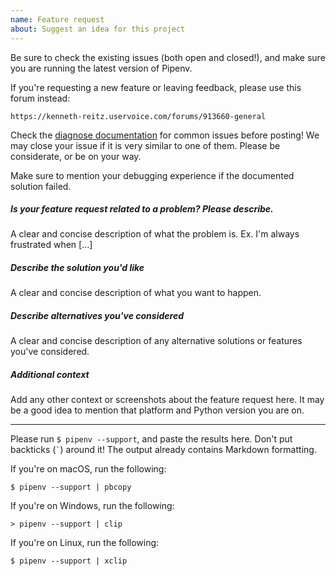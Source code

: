 ```yaml
---
name: Feature request
about: Suggest an idea for this project
---
```


Be sure to check the existing issues (both open and closed!), and make sure you are running the latest version of Pipenv.

If you're requesting a new feature or leaving feedback, please use this forum instead:

    https://kenneth-reitz.uservoice.com/forums/913660-general

Check the [diagnose documentation](https://docs.pipenv.org/diagnose/) for common issues before posting! We may close your issue if it is very similar to one of them. Please be considerate, or be on your way.

Make sure to mention your debugging experience if the documented solution failed.


##### Is your feature request related to a problem? Please describe.

A clear and concise description of what the problem is. Ex. I'm always frustrated when [...]

##### Describe the solution you'd like

A clear and concise description of what you want to happen.

##### Describe alternatives you've considered

A clear and concise description of any alternative solutions or features you've considered.

##### Additional context

Add any other context or screenshots about the feature request here. It may be a good idea to mention that platform and Python version you are on.

-------------------------------------------------------------------------------

Please run `$ pipenv --support`, and paste the results here. Don't put backticks (`` ` ``) around it! The output already contains Markdown formatting.

If you're on macOS, run the following:

    $ pipenv --support | pbcopy

If you're on Windows, run the following:

    > pipenv --support | clip

If you're on Linux, run the following:

    $ pipenv --support | xclip
